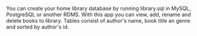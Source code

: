 You can create your home library database by running library.sql in MySQL, PostgreSQL or another RDMS.
With this app you can view, add, rename and delete books to library.
Tables consist of author's name, book title an genre and sorted by author's id. 
